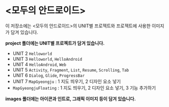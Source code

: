 # <모두의 안드로이드> 

이 저장소에는 <모두의 안드로이드>의 UNIT별 프로젝트와 프로젝트에 사용한 이미지가 담겨 있습니다.

**project 폴더에는 UNIT별 프로젝트가 담겨 있습니다.**

- UNIT 2 `Helloworld`
- UNIT 3 `Helloworld`, `HelloAndroid` 
- UNIT 4 `HelloAndroid`, `Web` 
- UNIT 5 `Activity`, `Fragment`, `List`, `Resume`, `Scrolling`, `Tab`
- UNIT 6 `Dialog`, `Glide`, `ProgressBar`
- UNIT 7 `MapGyeongju` : 1 지도 띄우기, 2 디자인 요소 넣기
- `MapGyeongjuFloating` : 1 지도 띄우기, 2 디자인 요소 넣기, 3 기능 추가하기

**images 폴더에는 아이콘과 인트로, 그래픽 이미지 등이 담겨 있습니다.**
